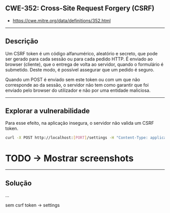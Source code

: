 ## CWE-352: Cross-Site Request Forgery (CSRF)
- https://cwe.mitre.org/data/definitions/352.html

---
## Descrição

Um CSRF token é um código alfanumérico, aleatório e secreto, que pode ser gerado para cada sessão ou para cada pedido HTTP. É enviado ao browser (cliente), que o entrega de volta ao servidor, quando o formulário é submetido. Deste modo, é possível assegurar que um pedido é seguro.

Quando um POST é enviado sem este token ou com um que não corresponde ao da sessão, o servidor não tem como garantir que foi enviado pelo browser do utilizador e não por uma entidade maliciosa.

---
## Explorar a vulnerabilidade

Para esse efeito, na aplicação insegura, o servidor não valida um CSRF token.

```bash
curl -X POST http://localhost:[PORT]/settings -H "Content-Type: application/x-www-form-urlencoded" -d "email=[EMAIL]&new_password=[NEW_PASSWORD]"
```

# TODO -> Mostrar screenshots

---
## Solução

...

sem csrf token -> settings
